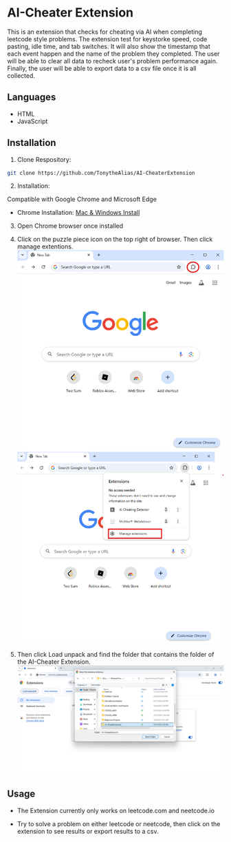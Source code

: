 # AI-Cheater Extension

This is an extension that checks for cheating via AI when completing leetcode style problems. The extension test for keystorke speed, code pasting, idle time, and tab switches. It will also show the timestamp that each event happen and the name of the problem they completed. The user will be able to clear all data to recheck user's problem performance again. Finally, the user will be able to export data to a csv file once it is all collected.

## Languages

- HTML
- JavaScript

## Installation

1. Clone Respository:

```bash
git clone https://github.com/TonytheAlias/AI-CheaterExtension
```

2.  Installation:

Compatible with Google Chrome and Microsoft Edge

- Chrome Installation: [Mac & Windows Install ](https://www.google.com/chrome/bsem/download/en_us/?brand=RXQR&ds_kid=43700081553519990&&utm_source=bing&utm_medium=cpc&utm_campaign=1709650%20%7C%20Chrome%20Win11%20%7C%20DR%20%7C%20ESS01%20%7C%20NA%20%7C%20US%20%7C%20en%20%7C%20Desk%20%7C%20SEM%20%7C%20BKWS%20-%20EXA%20%7C%20Txt%20%7C%20Bing&utm_term=chrome%20download&utm_content=Desk%20%7C%20BKWS%20-%20EXA%20%7C%20Txt_Chrome&gclid=0f97634be48f1408a36004b55d76fe8f&gclsrc=3p.ds&gad_source=7)

3. Open Chrome browser once installed

4. Click on the puzzle piece icon on the top right of browser. Then click manage extentions.
   ![Screenshot1](./Images/Screenshot1.png)
   ![Screenshot2](./Images/Screenshot2.png)

5. Then click Load unpack and find the folder that contains the folder of the AI-Cheater Extension. <br>
   ![Screenshot3](./Images/Screenshot3.png)

## Usage

- The Extension currently only works on leetcode.com and neetcode.io

- Try to solve a problem on either leetcode or neetcode, then click on the extension to see results or export results to a csv.
